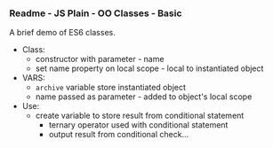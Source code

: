 ### Readme - JS Plain - OO Classes - Basic

A brief demo of ES6 classes.

  * Class:
    * constructor with parameter - name
    * set name property on local scope - local to instantiated object
  * VARS:
    * `archive` variable store instantiated object
    * name passed as parameter - added to object's local scope
  * Use:
    * create variable to store result from conditional statement
      * ternary operator used with conditional statement
      * output result from conditional check...